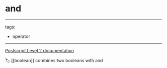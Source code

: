 # and

---
tags:

- operator

---

[Postscript Level 2 documentation](https://hepunx.rl.ac.uk/~adye/psdocs/ref/PSL2a.html#and)

🏷️ [[boolean]]
combines two booleans with and
